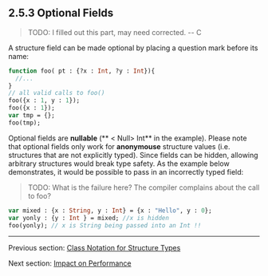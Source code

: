 ## 2.5.3 Optional Fields

>TODO: I filled out this part, may need corrected.  -- C

A structure field can be made optional by placing a question mark before its name:
```haxe
function foo( pt : {?x : Int, ?y : Int}){
  //...
}
// all valid calls to foo()
foo({x : 1, y : 1});
foo({x : 1});
var tmp = {};
foo(tmp);
```

Optional fields are **nullable** (** < Null> Int** in the example).  Please note that optional fields only work for **anonymouse** structure values (i.e. structures that are not explicitly typed).
Since fields can be hidden, allowing arbitrary structures would break type safety.  As the example below demonstrates, it would be possible to pass in an incorrectly typed field:

>TODO: What is the failure here?  The compiler complains about the call to foo?
```haxe
var mixed : {x : String, y : Int} = {x : "Hello", y : 0};
var yonly : {y : Int } = mixed; //x is hidden
foo(yonly); // x is String being passed into an Int !!
```

---

Previous section: [Class Notation for Structure Types](2.5.2-Class_Notation_for_Structure_Types.md)

Next section: [Impact on Performance](2.5.4-Impact_on_Performance.md)